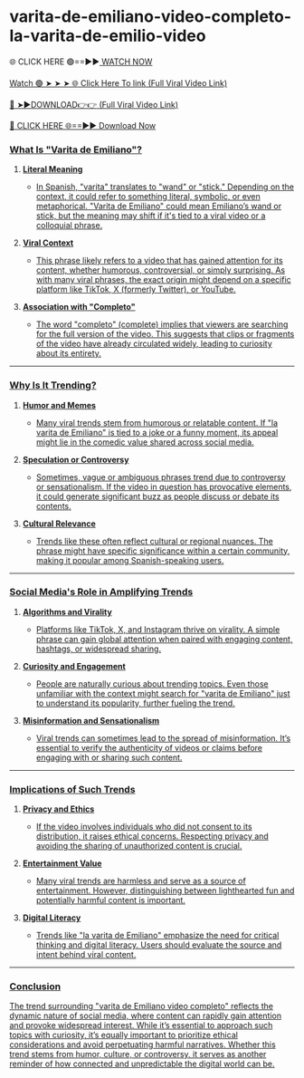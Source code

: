 # varita-de-emiliano-video-completo-la-varita-de-emilio-video


🌐 CLICK HERE 🟢==►►<a href="https://fifa55ballz.com/fbdtr6"> WATCH NOW

Watch 🟢 ➤ ➤ ➤ 🌐<a href="https://fifa55ballz.com/fbdtr6"> Click Here To link (Full Viral Video Link)

🔴 ➤►DOWNLOAD👉👉<a href="https://fifa55ballz.com/fbdtr6"> (Full Viral Video Link)

🔴 CLICK HERE 🌐==►► <a href="https://fifa55ballz.com/fbdtr6">Download Now

### **What Is "Varita de Emiliano"?**

1. **Literal Meaning**  
   - In Spanish, "varita" translates to "wand" or "stick." Depending on the context, it could refer to something literal, symbolic, or even metaphorical. "Varita de Emiliano" could mean Emiliano’s wand or stick, but the meaning may shift if it's tied to a viral video or a colloquial phrase.

2. **Viral Context**  
   - This phrase likely refers to a video that has gained attention for its content, whether humorous, controversial, or simply surprising. As with many viral phrases, the exact origin might depend on a specific platform like TikTok, X (formerly Twitter), or YouTube.

3. **Association with "Completo"**  
   - The word "completo" (complete) implies that viewers are searching for the full version of the video. This suggests that clips or fragments of the video have already circulated widely, leading to curiosity about its entirety.

---

### **Why Is It Trending?**

1. **Humor and Memes**  
   - Many viral trends stem from humorous or relatable content. If "la varita de Emiliano" is tied to a joke or a funny moment, its appeal might lie in the comedic value shared across social media.

2. **Speculation or Controversy**  
   - Sometimes, vague or ambiguous phrases trend due to controversy or sensationalism. If the video in question has provocative elements, it could generate significant buzz as people discuss or debate its contents.

3. **Cultural Relevance**  
   - Trends like these often reflect cultural or regional nuances. The phrase might have specific significance within a certain community, making it popular among Spanish-speaking users.

---

### **Social Media's Role in Amplifying Trends**

1. **Algorithms and Virality**  
   - Platforms like TikTok, X, and Instagram thrive on virality. A simple phrase can gain global attention when paired with engaging content, hashtags, or widespread sharing.

2. **Curiosity and Engagement**  
   - People are naturally curious about trending topics. Even those unfamiliar with the context might search for "varita de Emiliano" just to understand its popularity, further fueling the trend.

3. **Misinformation and Sensationalism**  
   - Viral trends can sometimes lead to the spread of misinformation. It’s essential to verify the authenticity of videos or claims before engaging with or sharing such content.

---

### **Implications of Such Trends**

1. **Privacy and Ethics**  
   - If the video involves individuals who did not consent to its distribution, it raises ethical concerns. Respecting privacy and avoiding the sharing of unauthorized content is crucial.

2. **Entertainment Value**  
   - Many viral trends are harmless and serve as a source of entertainment. However, distinguishing between lighthearted fun and potentially harmful content is important.

3. **Digital Literacy**  
   - Trends like "la varita de Emiliano" emphasize the need for critical thinking and digital literacy. Users should evaluate the source and intent behind viral content.

---

### **Conclusion**

The trend surrounding "varita de Emiliano video completo" reflects the dynamic nature of social media, where content can rapidly gain attention and provoke widespread interest. While it’s essential to approach such topics with curiosity, it’s equally important to prioritize ethical considerations and avoid perpetuating harmful narratives. Whether this trend stems from humor, culture, or controversy, it serves as another reminder of how connected and unpredictable the digital world can be.


